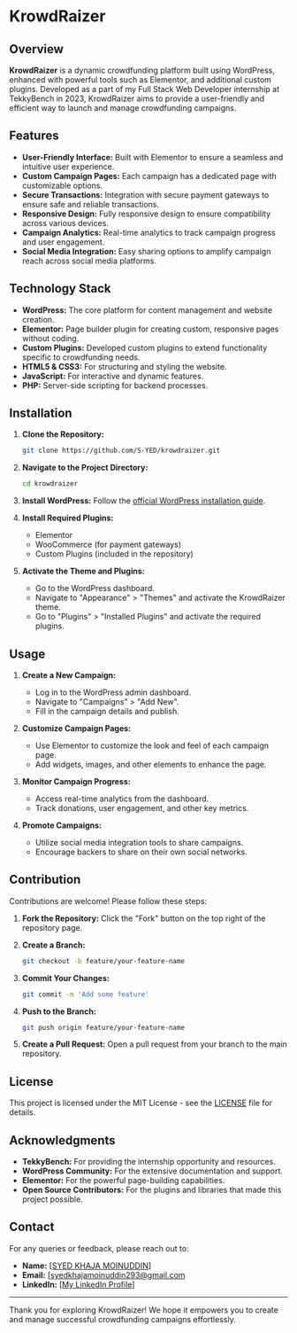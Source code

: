 # KrowdRaizer

## Overview
**KrowdRaizer** is a dynamic crowdfunding platform built using WordPress, enhanced with powerful tools such as Elementor, and additional custom plugins. Developed as a part of my Full Stack Web Developer internship at TekkyBench in 2023, KrowdRaizer aims to provide a user-friendly and efficient way to launch and manage crowdfunding campaigns.

## Features
- **User-Friendly Interface:** Built with Elementor to ensure a seamless and intuitive user experience.
- **Custom Campaign Pages:** Each campaign has a dedicated page with customizable options.
- **Secure Transactions:** Integration with secure payment gateways to ensure safe and reliable transactions.
- **Responsive Design:** Fully responsive design to ensure compatibility across various devices.
- **Campaign Analytics:** Real-time analytics to track campaign progress and user engagement.
- **Social Media Integration:** Easy sharing options to amplify campaign reach across social media platforms.

## Technology Stack
- **WordPress:** The core platform for content management and website creation.
- **Elementor:** Page builder plugin for creating custom, responsive pages without coding.
- **Custom Plugins:** Developed custom plugins to extend functionality specific to crowdfunding needs.
- **HTML5 & CSS3:** For structuring and styling the website.
- **JavaScript:** For interactive and dynamic features.
- **PHP:** Server-side scripting for backend processes.

## Installation
1. **Clone the Repository:**
   ```bash
   git clone https://github.com/S-YED/krowdraizer.git
   ```
2. **Navigate to the Project Directory:**
   ```bash
   cd krowdraizer
   ```
3. **Install WordPress:**
   Follow the [official WordPress installation guide](https://wordpress.org/support/article/how-to-install-wordpress/).
4. **Install Required Plugins:**
   - Elementor
   - WooCommerce (for payment gateways)
   - Custom Plugins (included in the repository)

5. **Activate the Theme and Plugins:**
   - Go to the WordPress dashboard.
   - Navigate to "Appearance" > "Themes" and activate the KrowdRaizer theme.
   - Go to "Plugins" > "Installed Plugins" and activate the required plugins.

## Usage
1. **Create a New Campaign:**
   - Log in to the WordPress admin dashboard.
   - Navigate to "Campaigns" > "Add New".
   - Fill in the campaign details and publish.

2. **Customize Campaign Pages:**
   - Use Elementor to customize the look and feel of each campaign page.
   - Add widgets, images, and other elements to enhance the page.

3. **Monitor Campaign Progress:**
   - Access real-time analytics from the dashboard.
   - Track donations, user engagement, and other key metrics.

4. **Promote Campaigns:**
   - Utilize social media integration tools to share campaigns.
   - Encourage backers to share on their own social networks.

## Contribution
Contributions are welcome! Please follow these steps:
1. **Fork the Repository:**
   Click the "Fork" button on the top right of the repository page.

2. **Create a Branch:**
   ```bash
   git checkout -b feature/your-feature-name
   ```

3. **Commit Your Changes:**
   ```bash
   git commit -m 'Add some feature'
   ```

4. **Push to the Branch:**
   ```bash
   git push origin feature/your-feature-name
   ```

5. **Create a Pull Request:**
   Open a pull request from your branch to the main repository.

## License
This project is licensed under the MIT License - see the [LICENSE](LICENSE) file for details.

## Acknowledgments
- **TekkyBench:** For providing the internship opportunity and resources.
- **WordPress Community:** For the extensive documentation and support.
- **Elementor:** For the powerful page-building capabilities.
- **Open Source Contributors:** For the plugins and libraries that made this project possible.

## Contact
For any queries or feedback, please reach out to:
- **Name:** [[SYED KHAJA MOINUDDIN](https://syed.rf.gd/)]
- **Email:** [syedkhajamoinuddin293@gmail.com
- **LinkedIn:** [[My LinkedIn Profile](https://www.linkedin.com/in/syed-khaja-moinuddin-051495254/)]

---

Thank you for exploring KrowdRaizer! We hope it empowers you to create and manage successful crowdfunding campaigns effortlessly.
